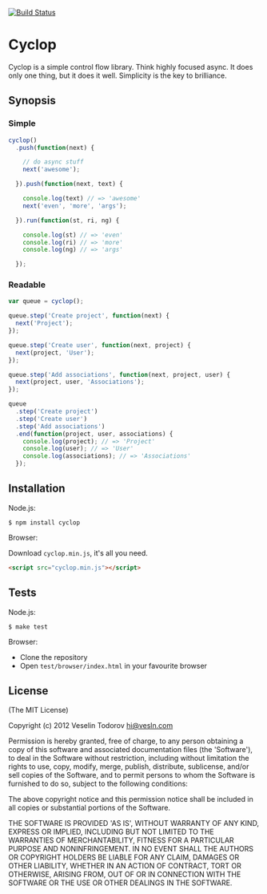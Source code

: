 [![Build Status](https://secure.travis-ci.org/vesln/cyclop.png)](http://travis-ci.org/vesln/cyclop)

# Cyclop

Cyclop is a simple control flow library. Think highly focused async. It does
only one thing, but it does it well. Simplicity is the key to brilliance.

## Synopsis

### Simple

```js
cyclop()
  .push(function(next) {

    // do async stuff
    next('awesome');

  }).push(function(next, text) {

    console.log(text) // => 'awesome'
    next('even', 'more', 'args');

  }).run(function(st, ri, ng) {

    console.log(st) // => 'even'
    console.log(ri) // => 'more'
    console.log(ng) // => 'args'

  });
```

### Readable

```js
var queue = cyclop();

queue.step('Create project', function(next) {
  next('Project');
});

queue.step('Create user', function(next, project) {
  next(project, 'User');
});

queue.step('Add associations', function(next, project, user) {
  next(project, user, 'Associations');
});

queue
  .step('Create project')
  .step('Create user')
  .step('Add associations')
  .end(function(project, user, associations) {
    console.log(project); // => 'Project'
    console.log(user); // => 'User'
    console.log(associations); // => 'Associations'
  });

```


## Installation

Node.js:

```
$ npm install cyclop
```

Browser:

Download `cyclop.min.js`, it's all you need.

```html
<script src="cyclop.min.js"></script>
```

## Tests

Node.js:

```
$ make test
```

Browser:

- Clone the repository
- Open `test/browser/index.html` in your favourite browser

## License

(The MIT License)

Copyright (c) 2012 Veselin Todorov <hi@vesln.com>

Permission is hereby granted, free of charge, to any person obtaining
a copy of this software and associated documentation files (the
'Software'), to deal in the Software without restriction, including
without limitation the rights to use, copy, modify, merge, publish,
distribute, sublicense, and/or sell copies of the Software, and to
permit persons to whom the Software is furnished to do so, subject to
the following conditions:

The above copyright notice and this permission notice shall be
included in all copies or substantial portions of the Software.

THE SOFTWARE IS PROVIDED 'AS IS', WITHOUT WARRANTY OF ANY KIND,
EXPRESS OR IMPLIED, INCLUDING BUT NOT LIMITED TO THE WARRANTIES OF
MERCHANTABILITY, FITNESS FOR A PARTICULAR PURPOSE AND NONINFRINGEMENT.
IN NO EVENT SHALL THE AUTHORS OR COPYRIGHT HOLDERS BE LIABLE FOR ANY
CLAIM, DAMAGES OR OTHER LIABILITY, WHETHER IN AN ACTION OF CONTRACT,
TORT OR OTHERWISE, ARISING FROM, OUT OF OR IN CONNECTION WITH THE
SOFTWARE OR THE USE OR OTHER DEALINGS IN THE SOFTWARE.

